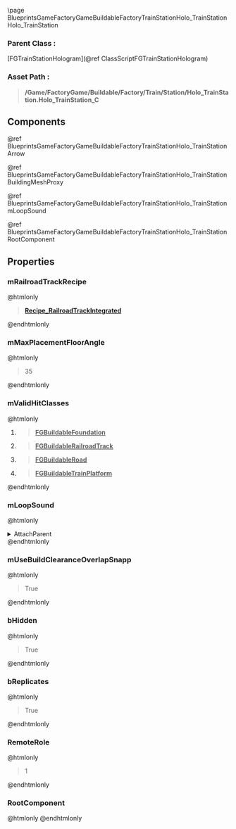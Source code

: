 \page BlueprintsGameFactoryGameBuildableFactoryTrainStationHolo_TrainStation Holo_TrainStation
### Parent Class :
[FGTrainStationHologram](@ref ClassScriptFGTrainStationHologram)
### Asset Path :
<b><blockquote>/Game/FactoryGame/Buildable/Factory/Train/Station/Holo_TrainStation.Holo_TrainStation_C</blockquote></b>
## Components

@ref BlueprintsGameFactoryGameBuildableFactoryTrainStationHolo_TrainStationArrow

@ref BlueprintsGameFactoryGameBuildableFactoryTrainStationHolo_TrainStationBuildingMeshProxy

@ref BlueprintsGameFactoryGameBuildableFactoryTrainStationHolo_TrainStationmLoopSound

@ref BlueprintsGameFactoryGameBuildableFactoryTrainStationHolo_TrainStationRootComponent

## Properties

### mRailroadTrackRecipe
@htmlonly
<b><a href="_blueprints_game_factory_game_recipes_buildings_recipe__railroad_track_integrated.html"><blockquote>Recipe_RailroadTrackIntegrated</blockquote></a></b>
@endhtmlonly

### mMaxPlacementFloorAngle
@htmlonly
<blockquote>35</blockquote>
@endhtmlonly

### mValidHitClasses
@htmlonly
<ol>
<li>
<b><a href="_class_script_f_g_buildable_foundation.html"><blockquote>FGBuildableFoundation</blockquote></a></b>
</li>
<li>
<b><a href="_class_script_f_g_buildable_railroad_track.html"><blockquote>FGBuildableRailroadTrack</blockquote></a></b>
</li>
<li>
<b><a href="_class_script_f_g_buildable_road.html"><blockquote>FGBuildableRoad</blockquote></a></b>
</li>
<li>
<b><a href="_class_script_f_g_buildable_train_platform.html"><blockquote>FGBuildableTrainPlatform</blockquote></a></b>
</li>
</ol>
@endhtmlonly

### mLoopSound
@htmlonly
<details>
 <summary>AttachParent</summary>
<details>
 <summary>$ObjectClass</summary>
<b><a href="_class_script_scene_component.html"><blockquote>SceneComponent</blockquote></a></b>
</details>
<details>
 <summary>$ObjectFlags</summary>
<blockquote>2883617</blockquote>
</details>
<details>
 <summary>$ObjectName</summary>
<blockquote>RootComponent</blockquote>
</details>
</details>
@endhtmlonly

### mUseBuildClearanceOverlapSnapp
@htmlonly
<blockquote>True</blockquote>
@endhtmlonly

### bHidden
@htmlonly
<blockquote>True</blockquote>
@endhtmlonly

### bReplicates
@htmlonly
<blockquote>True</blockquote>
@endhtmlonly

### RemoteRole
@htmlonly
<blockquote>1</blockquote>
@endhtmlonly

### RootComponent
@htmlonly
@endhtmlonly

